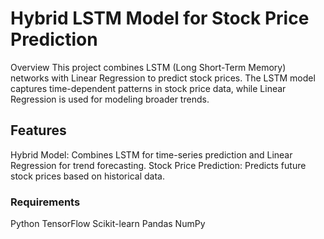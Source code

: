 

<h1>Hybrid LSTM Model for Stock Price Prediction</h1>
Overview
This project combines LSTM (Long Short-Term Memory) networks with Linear Regression to predict stock prices. The LSTM model captures time-dependent patterns in stock price data, while Linear Regression is used for modeling broader trends.

<h2>Features</h2>

Hybrid Model: Combines LSTM for time-series prediction and Linear Regression for trend forecasting.
Stock Price Prediction: Predicts future stock prices based on historical data.
<h3>Requirements</h3>
Python
TensorFlow
Scikit-learn
Pandas
NumPy
